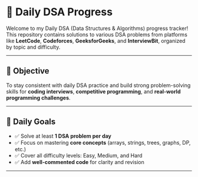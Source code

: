# 📘 Daily DSA Progress

Welcome to my Daily DSA (Data Structures & Algorithms) progress tracker!  
This repository contains solutions to various DSA problems from platforms like **LeetCode**, **Codeforces**, **GeeksforGeeks**, and **InterviewBit**, organized by topic and difficulty.

---

## 🧭 Objective

To stay consistent with daily DSA practice and build strong problem-solving skills for **coding interviews**, **competitive programming**, and **real-world programming challenges**.

---

## 📅 Daily Goals

- ✅ Solve at least **1 DSA problem per day**
- ✅ Focus on mastering **core concepts** (arrays, strings, trees, graphs, DP, etc.)
- ✅ Cover all difficulty levels: Easy, Medium, and Hard
- ✅ Add **well-commented code** for clarity and revision

---
